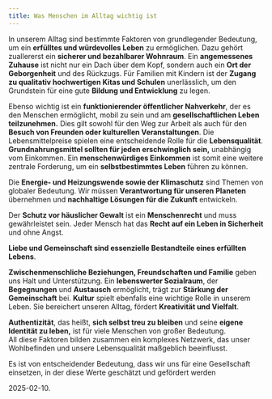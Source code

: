 ```yaml
---
title: Was Menschen im Alltag wichtig ist
---
```

In unserem Alltag sind bestimmte Faktoren von grundlegender Bedeutung, um ein **erfülltes und würdevolles Leben** zu ermöglichen. Dazu gehört zuallererst ein **sicherer und bezahlbarer Wohnraum**. Ein **angemessenes Zuhause** ist nicht nur ein Dach über dem Kopf, sondern auch ein **Ort der Geborgenheit** und des Rückzugs. Für Familien mit Kindern ist der **Zugang zu qualitativ hochwertigen Kitas und Schulen** unerlässlich, um den Grundstein für eine gute **Bildung und Entwicklung** zu legen.

Ebenso wichtig ist ein **funktionierender öffentlicher Nahverkehr**, der es den Menschen ermöglicht, mobil zu sein und am **gesellschaftlichen Leben teilzunehmen.** Dies gilt sowohl für den Weg zur Arbeit als auch für den **Besuch von Freunden oder kulturellen Veranstaltungen**. Die Lebensmittelpreise spielen eine entscheidende Rolle für die **Lebensqualität**. **Grundnahrungsmittel sollten für jeden erschwinglich sein,** unabhängig vom Einkommen. Ein **menschenwürdiges Einkommen** ist somit eine weitere zentrale Forderung, um ein **selbstbestimmtes Leben** führen zu können.

Die **Energie- und Heizungswende sowie der Klimaschutz** sind Themen von globaler Bedeutung. Wir müssen **Verantwortung für unseren Planeten** übernehmen und **nachhaltige Lösungen für die Zukunft** entwickeln. 

Der **Schutz vor häuslicher Gewalt** ist ein **Menschenrecht** und muss gewährleistet sein. Jeder Mensch hat das **Recht auf ein Leben in Sicherheit** und ohne Angst.

**Liebe und Gemeinschaft sind essenzielle Bestandteile eines erfüllten Lebens**. 

**Zwischenmenschliche Beziehungen, Freundschaften und Familie** geben uns Halt und Unterstützung. Ein **lebenswerter Sozialraum**, der **Begegnungen** und **Austausch** ermöglicht, trägt zur **Stärkung der Gemeinschaft** bei. **Kultur** spielt ebenfalls eine wichtige Rolle in unserem Leben. Sie bereichert unseren Alltag, fördert **Kreativität und Vielfalt**. 

**Authentizität**, das heißt, **sich selbst treu zu bleiben** und seine **eigene Identität zu leben,** ist für viele Menschen von großer Bedeutung.  
All diese Faktoren bilden zusammen ein komplexes Netzwerk, das unser Wohlbefinden und unsere Lebensqualität maßgeblich beeinflusst. 

Es ist von entscheidender Bedeutung, dass wir uns für eine Gesellschaft einsetzen, in der diese Werte geschätzt und gefördert werden

2025-02-10.